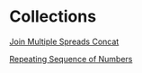 


# Collections

[Join Multiple Spreads Concat](JoinMultipleSpreadsConcat.md)

[Repeating Sequence of Numbers](RepeatingSequenzNumbers.md)
